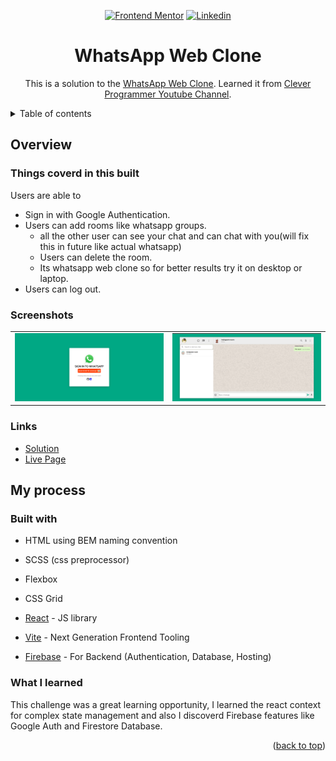 <div id="top"></div>
<div align="center">

<a href="https://www.frontendmentor.io/profile/UsamaBinKashif"><img src="https://img.shields.io/badge/-Frontend%20Mentor-brightgreen?style=for-the-badge" alt="Frontend Mentor" /></a>
<a href="https://www.linkedin.com/in/usamabinkashif/"><img src="https://img.shields.io/badge/Linkedin-1DA1F2?style=for-the-badge&logo=linkedin&logoColor=white" alt="Linkedin" /></a>

# WhatsApp Web Clone

This is a solution to the [WhatsApp Web Clone](https://wwc-usamabinkashif.netlify.app/). Learned it from [Clever Programmer Youtube Channel](https://www.youtube.com/watch?v=pUxrDcITyjg&t=11954s&ab_channel=CleverProgrammer).

</div>

<details>
<summary>Table of contents</summary>

- [Overview](#overview)
  - [Screenshots](#screenshots)
  - [Links](#links)
- [My process](#my-process)
  - [Built with](#built-with)
  - [What I learned](#what-i-learned)

</details>

## Overview

### Things coverd in this built

Users are able to

- Sign in with Google Authentication.
- Users can add rooms like whatsapp groups.
  - all the other user can see your chat and can chat with you(will fix this in future like actual whatsapp)
  - Users can delete the room.
  - Its whatsapp web clone so for better results try it on desktop or laptop.
- Users can log out.

### Screenshots

<table>
        <tr>
		    <td>
                <img src="./screenshots/ss.PNG"
                    alt="solution" width="100%" title="solution"  />
            </td>
          <td>
                <img src="./screenshots/ssd.PNG"
                    alt="solution" width="100%" title="solution"/>
            </td>
        </tr>
</table>

### Links

- [Solution](https://github.com/UsamaBinKashif/whatsapp-web-clone)
- [Live Page](https://whatsapp-clone-ubk.firebaseapp.com/)

## My process

### Built with

- HTML using BEM naming convention
- SCSS (css preprocessor)
- Flexbox
- CSS Grid
- [React](https://reactjs.org/) - JS library
- [Vite](https://vitejs.dev/) - Next Generation Frontend Tooling

- [Firebase](https://firebase.google.com/) - For Backend (Authentication, Database, Hosting)


### What I learned

This challenge was a great learning opportunity, I learned the react context for complex state management and also I discoverd Firebase features like Google Auth and Firestore Database.

<p align="right">(<a href="#top">back to top</a>)</p>
